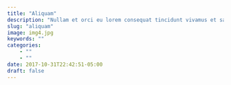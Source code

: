 ```yaml
---
title: "Aliquam"
description: "Nullam et orci eu lorem consequat tincidunt vivamus et sagittis magna sed nunc rhoncus condimentum sem. In efficitur ligula tate urna. Maecenas massa sed magna lacinia magna pellentesque lorem ipsum dolor. Nullam et orci eu lorem consequat tincidunt. Vivamus et sagittis tempus."
slug: "aliquam"
image: img4.jpg
keywords: ""
categories: 
    - ""
    - ""
date: 2017-10-31T22:42:51-05:00
draft: false
---
```

